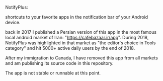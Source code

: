NotifyPlus:

shortcuts to your favorite apps in the notification bar of your Android device.

back in 2017 I published a Persian version of this app in the most famous local android market of Iran: "https://cafebazaar.ir/app". 
During 2018, NotifyPlus was highlighted in that market as "the editor's choice in Tools category" and hit 5000+ active daily users by the end of 2018. 

After my immigration to Canada, I have removed this app from all markets and am publishing its source code in this repository.

The app is not stable or runnable at this point.